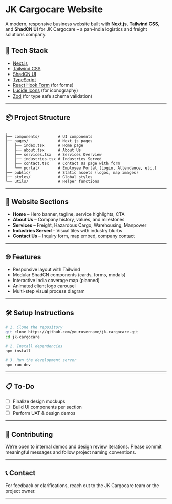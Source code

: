 # JK Cargocare Website

A modern, responsive business website built with **Next.js**, **Tailwind CSS**, and **ShadCN UI** for JK Cargocare – a pan-India logistics and freight solutions company.

## 🚀 Tech Stack

- [Next.js](https://nextjs.org/)
- [Tailwind CSS](https://tailwindcss.com/)
- [ShadCN UI](https://ui.shadcn.com/)
- [TypeScript](https://www.typescriptlang.org/)
- [React Hook Form](https://react-hook-form.com/) (for forms)
- [Lucide Icons](https://lucide.dev/) (for iconography)
- [Zod](https://zod.dev/) (for type safe schema validation)

---

## 📦 Project Structure

```
.
├── components/        # UI components
├── pages/             # Next.js pages
│   ├── index.tsx      # Home page
│   ├── about.tsx      # About Us
│   ├── services.tsx   # Services Overview
│   ├── industries.tsx # Industries Served
│   ├── contact.tsx    # Contact Us page with form
│   └── portal/        # Employee Portal (Login, Attendance, etc.)
├── public/            # Static assets (logos, map images)
├── styles/            # Global styles
└── utils/             # Helper functions
```

---

## 🧩 Website Sections

- **Home** – Hero banner, tagline, service highlights, CTA
- **About Us** – Company history, values, and milestones
- **Services** – Freight, Hazardous Cargo, Warehousing, Manpower
- **Industries Served** – Visual tiles with industry blurbs
- **Contact Us** – Inquiry form, map embed, company contact

---

## 🌐 Features

- Responsive layout with Tailwind
- Modular ShadCN components (cards, forms, modals)
- Interactive India coverage map (planned)
- Animated client logo carousel
- Multi-step visual process diagram

---

## 🛠️ Setup Instructions

```bash
# 1. Clone the repository
git clone https://github.com/yourusername/jk-cargocare.git
cd jk-cargocare

# 2. Install dependencies
npm install

# 3. Run the development server
npm run dev
```

---

## 📋 To-Do

- [ ] Finalize design mockups
- [ ] Build UI components per section
- [ ] Perform UAT & design demos

---

## 🤝 Contributing

We’re open to internal demos and design review iterations. Please commit meaningful messages and follow project naming conventions.

---

## 📞 Contact

For feedback or clarifications, reach out to the JK Cargocare team or the project owner.

---
